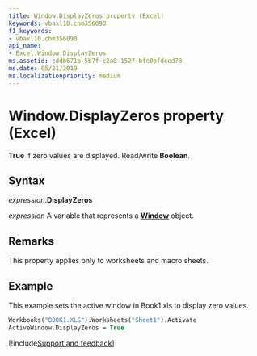 ```yaml
---
title: Window.DisplayZeros property (Excel)
keywords: vbaxl10.chm356090
f1_keywords:
- vbaxl10.chm356090
api_name:
- Excel.Window.DisplayZeros
ms.assetid: cddb671b-5b7f-c2a8-1527-bfe0bfdced78
ms.date: 05/21/2019
ms.localizationpriority: medium
---
```



# Window.DisplayZeros property (Excel)

**True** if zero values are displayed. Read/write **Boolean**.


## Syntax

_expression_.**DisplayZeros**

_expression_ A variable that represents a **[Window](Excel.Window.md)** object.


## Remarks

This property applies only to worksheets and macro sheets.


## Example

This example sets the active window in Book1.xls to display zero values.

```vb
Workbooks("BOOK1.XLS").Worksheets("Sheet1").Activate 
ActiveWindow.DisplayZeros = True 

```



[!include[Support and feedback](~/includes/feedback-boilerplate.md)]